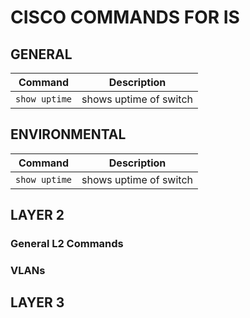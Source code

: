 # CISCO COMMANDS FOR IS

## GENERAL

| Command | Description |
| ------- | ----------- |
| `show uptime` | shows uptime of switch |


## ENVIRONMENTAL

| Command | Description |
| ------- | ----------- |
| `show uptime` | shows uptime of switch |


## LAYER 2


### General L2 Commands


### VLANs


## LAYER 3
